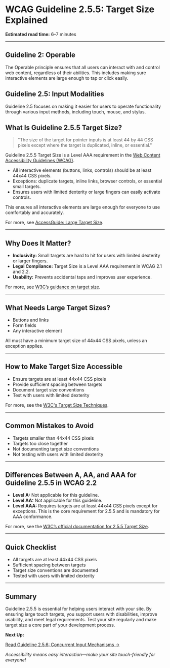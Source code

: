 <!--
title: 2.5.5 - Target Size
series: Making the Web Accessible for All
description: A practical guide to WCAG Guideline 2.5.5 (Target Size)—what it means, why it matters, and how to ensure touch targets are large enough for all users.
keywords: wcag 2.5.5, target size, touch targets, accessibility, web standards, digital inclusion
image: WCAG-Series-2.5.5.png
imageAlt: Blue text on yellow background saying, "Web Content Accessibiilty Guiedlines (WCAG) 2.5.5 Explained, Target Size"
status: published
date: 2025-07-03
excerpt: Ensures touch targets are large enough for all users, improving accessibility and usability.
-->

# **WCAG Guideline 2.5.5: Target Size Explained**

**Estimated read time:** 6–7 minutes

---

## **Guideline 2: Operable**

The Operable principle ensures that all users can interact with and control web content, regardless of their abilities. This includes making sure interactive elements are large enough to tap or click easily.

## **Guideline 2.5: Input Modalities**

Guideline 2.5 focuses on making it easier for users to operate functionality through various input methods, including touch, mouse, and stylus.

## **What Is Guideline 2.5.5 Target Size?**

<!-- [Illustration: User tapping a large button on a touchscreen] -->

> "The size of the target for pointer inputs is at least 44 by 44 CSS pixels except where the target is duplicated, inline, or essential."

Guideline 2.5.5 Target Size is a Level AAA requirement in the [Web Content Accessibility Guidelines (WCAG)](https://www.w3.org/WAI/WCAG22/quickref/#target-size).

- All interactive elements (buttons, links, controls) should be at least 44x44 CSS pixels.
- Exceptions: duplicate targets, inline links, browser controls, or essential small targets.
- Ensures users with limited dexterity or large fingers can easily activate controls.

This ensures all interactive elements are large enough for everyone to use comfortably and accurately.

For more, see [AccessGuide: Large Target Size](https://www.accessguide.io/guide/large-target-size).

---

## **Why Does It Matter?**

<!-- [Infographic: User with large finger, touch target, and accessibility icon] -->

- **Inclusivity:** Small targets are hard to hit for users with limited dexterity or larger fingers.
- **Legal Compliance:** Target Size is a Level AAA requirement in WCAG 2.1 and 2.2.
- **Usability:** Prevents accidental taps and improves user experience.

For more, see [W3C’s guidance on target size](https://www.w3.org/WAI/WCAG22/Understanding/target-size.html).

---

## **What Needs Large Target Sizes?**

<!-- [Grid: Buttons, links, form fields, all with large touch icons] -->

- Buttons and links
- Form fields
- Any interactive element

All must have a minimum target size of 44x44 CSS pixels, unless an exception applies.

---

## **How to Make Target Size Accessible**

<!-- [Side-by-side code snippets: Large target, small target]
[Example: Settings panel for target size] -->

- Ensure targets are at least 44x44 CSS pixels
- Provide sufficient spacing between targets
- Document target size conventions
- Test with users with limited dexterity

For more, see the [W3C's Target Size Techniques](https://www.w3.org/WAI/WCAG22/Techniques/css/C42).

---

## **Common Mistakes to Avoid**

<!-- [Do/Don't graphic: Left side with large target, right side with small target] -->

- Targets smaller than 44x44 CSS pixels
- Targets too close together
- Not documenting target size conventions
- Not testing with users with limited dexterity

---

## **Differences Between A, AA, and AAA for Guideline 2.5.5 in WCAG 2.2**

<!-- [Infographic: Three columns labeled A, AA, AAA with example requirements for each] -->

- **Level A:** Not applicable for this guideline.
- **Level AA:** Not applicable for this guideline.
- **Level AAA:** Requires targets are at least 44x44 CSS pixels except for exceptions. This is the core requirement for 2.5.5 and is mandatory for AAA conformance.

For more, see the [W3C’s official documentation for 2.5.5 Target Size](https://www.w3.org/WAI/WCAG22/Understanding/target-size.html).

---

## **Quick Checklist**

<!-- [Checklist graphic: Icons for each item (target, size, spacing, etc.)] -->

- All targets are at least 44x44 CSS pixels
- Sufficient spacing between targets
- Target size conventions are documented
- Tested with users with limited dexterity

---

## **Summary**

<!-- [Illustration: User tapping a large button in a web app] -->

Guideline 2.5.5 is essential for helping users interact with your site. By ensuring large touch targets, you support users with disabilities, improve usability, and meet legal requirements. Test your site regularly and make target size a core part of your development process.

**Next Up:**

[Read Guideline 2.5.6: Concurrent Input Mechanisms →](WCAG-Guideline-2-5-6-Concurrent-Input-Mechanisms-Explained)

*Accessibility means easy interaction—make your site touch-friendly for everyone!*
